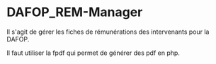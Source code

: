 # DAFOP_REM-Manager
Il s'agit de gérer les fiches de rémunérations des intervenants pour la DAFOP.

Il faut utiliser la fpdf qui permet de générer des pdf en php.
